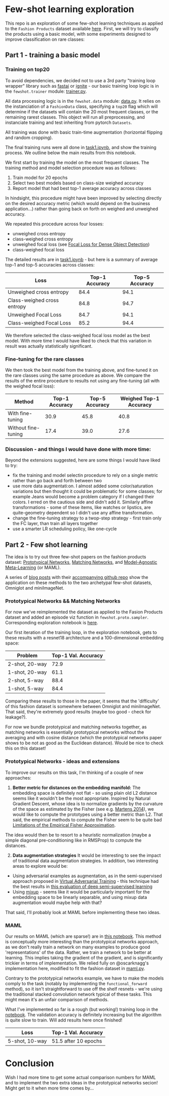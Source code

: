 # Few-shot learning exploration

This repo is an exploration of some few-shot learning techniques as applied to the `Fashion Products` dataset available [here](https://www.kaggle.com/paramaggarwal/fashion-product-images-dataset/version/1). First, we will try to classify the products using a basic model, with some experiments designed to improve classification on rare classes:

## Part 1 - training a basic model

### Training on top20

To avoid dependencies, we decided not to use a 3rd party "training loop wrapper" library such as [fastai](https://github.com/fastai/fastai) or [ignite](https://github.com/pytorch/ignite) - our basic training loop logic is in the `fewshot.trainer` module: [trainer.py](./fewshot/trainer.py).

All data processing logic is in the `fewshot.data` module: [data.py](./fewshot/data.py). It relies on the instanciation of a `FashionData` class, specifying a `top20` flag which will determine if the datasets will contain the 20 most frequent classes, or the remaining rarest classes. This object will run all preprocessing, and instanciate training and test inheriting from pytorch `Datasets`.

All training was done with basic train-time augmentation (horizontal flipping and random cropping).

The final training runs were all done in [task1.ipynb](./notebooks/task1.ipynb), and show the training process. We outline below the main results from this notebook.

We first start by training the model on the most frequent classes. The training method and model selection procedure was as follows:

1. Train model for 20 epochs
2. Select two best models based on class-size weighed accuracy
3. Report model that had best top-1 average accuracy across classes

In hindsight, this procedure might have been improved by selecting directly on the desired accuracy metric (which would depend on the business application...) rather than going back on forth on weighed and unweighed accuracy.

We repeated this procedure across four losses:
- unweighed cross entropy
- class-weighed cross entropy
- unweighed focal loss (see [Focal Loss for Dense Object Detection](https://arxiv.org/abs/1708.02002))
- class-weighed focal loss

The detailed results are in [task1.ipynb](./notebooks/task1.ipynb) - but here is a summary of average top-1 and top-5 accuracies across classes:

| Loss | Top-1 Accuracy | Top-5 Accuracy |
| ------------- | ------------- | --- |
| Unweighed cross entropy  |  84.4 | 94.1 |
| Class-weighed cross entropy | 84.8  | 94.7 |
| Unweighed Focal Loss | 84.7  | 94.1 |
| Class-weighed Focal Loss |  85.2 | 94.4 |

We therefore selected the class-weighed focal loss model as the best model. With more time I would have liked to check that this variation in result was actually statistically significant.

### Fine-tuning for the rare classes 

We then took the best model from the training above, and fine-tuned it on the rare classes using the same procedure as above. We compare the results of the entire procedure to results not using any fine-tuning (all with the weighed focal loss):

| Method | Top-1 Accuracy | Top-5 Accuracy | Weighed Top-1 Accuracy |
| --- | --- | ---| ---|
| With fine-tuning | 30.9 | 45.8 | 40.8 |
| Without fine-tuning | 17.4 | 39.0 | 27.6 |

### Discussion - and things I would have done with more time:

Beyond the extensions suggested, here are some things I would have liked to try:
- fix the training and model selectin procedure to rely on a single metric rather than go back and forth between two
- use more data augmentati:on. I almost added some color/saturation variations but then thought it could be problematic for some classes; for example Jeans would become a problem category if I changed their colors. I erred on the cautious side and didn't add it. Similarly affine transformations - some of these items, like watches or lipstics, are quite-geometry dependent so I didn't use any affine transformation.
- change the fine-tuning strategy to a twop-step strategy - first train only the FC layer, than train all layers together
- use a smarter LR scheduling policy, like one-cycle

## Part 2 - Few shot learning

The idea is to try out three few-shot papers on the fashion products dataset: [Prototypical Networks](https://arxiv.org/pdf/1703.05175.pdf), [Matching Networks](https://arxiv.org/pdf/1606.04080.pdf), and [Model-Agnostic Meta-Learning](https://arxiv.org/pdf/1703.03400.pdf) (or MAML).

A series of [blog posts](https://towardsdatascience.com/advances-in-few-shot-learning-a-guided-tour-36bc10a68b77) with their [accompanying github repo](https://github.com/oscarknagg/few-shot) show the application on these methods to the two archetypal few-shot datasets, Omniglot and miniImageNet.


### Prototypical Networks && Matching Networks

For now we've reimplemented the dataset as applied to the Fasion Products dataset and added an episode viz function in `fewshot.proto.sampler`. Corresponding exploration notebook is [here](./notebooks/proto-exploration.ipynb).

Our first iteration of the training loop, in the exploration notebook, gets to these results with a resnet18 architecture and a 100-dimensional embedding space:

|Problem | Top-1 Val. Accuracy |
| ------------- | ------------- |
| 2-shot, 20-way  |  72.9 |
| 1-shot, 20-way | 61.1  |
| 2-shot, 5-way  |  88.4 |
| 1-shot, 5-way | 84.4  |

Comparing these results to those in the paper, it seems that the 'difficulty' of this fashion dataset is somewhere between Omniglot and miniImageNet. That said, they're extremely good results (maybe too good - check for leakage?).

For now we bundle prototypical and matching networks together, as matching networks is essentially prototypical networks without the averaging and with cosine distance (which the prototypical networks paper shows to be not as good as the Euclidean distance). Would be nice to check this on this dataset!

### Prototypical Networks - ideas and extensions

To improve our results on this task, I'm thinking of a couple of new approaches:
1. **Better metric for distances on the embedding manifold:** The embedding space is definitely not flat - so using plain old L2 distance seems like it wouldn't be the most appropriate. Inspired by Natural Gradient Descent, whose idea is to normalize gradients by the curvature of the space as estimated by the Fisher (see e.g. [Martens 2014](https://arxiv.org/abs/1412.1193)), we would like to compute the prototypes using a better metric than L2. That said, the empirical methods to compute the Fisher seem to be quite bad [Limitations of the Empirical Fisher Approximation](https://arxiv.org/abs/1905.12558).

The idea would then be to resort to a heuristic normalization (maybe a simple diagonal pre-conditioning like in RMSProp) to compute the distances. 

2. **Data augmentation strategies** It would be interesting to see the impact of traditional data augmentation strategies. In addition, two interesting areas to explore would be:
- Using adversarial examples as augmentation, as in the semi-supervised approach proposed in [Virtual Adversarial Training](https://arxiv.org/pdf/1704.03976.pdf) - this technique had the best results in [this evaluation of deep semi-supervised learning](https://arxiv.org/abs/1804.09170)
- Using [mixup](https://arxiv.org/abs/1710.09412) - seems like it would be particularly important for the embedding space to be linearly separable, and using mixup data augmentation would maybe help with that?

That said, I'll probably look at MAML before implementing these two ideas.

### MAML

Our results on MAML (which are sparse!) are in [this notebook](./notebooks/maml-exploration.ipynb). This method is conceptually more interesting than the prototypical networks approach, as we don't really train a network on many examples to produce good 'representations' of the data. Rather, we train a network to be better at learning. This implies taking the gradient of the gradient, and is significantly trickier in terms of implementation. We relied fully on @oscarknagg's implementation here, modified to fit the fashion dataset in [maml.py](.fewshot/maml/maml.py).

Contrary to the prototypical networks example, we have to make the models comply to the task (notably by implementing the `functional_forward` method), so it isn't straightforward to use off the shelf resnets - we're using the traditional stacked convolution network typical of these tasks. This might mean it's an unfair comparison of methods.

What I've implemented so far is a rough (but working!) training loop in the [notebook](./notebooks/maml-exploration.ipynb). The validation accuracy is definitely increasing but the algorithm is quite slow to train. Will add results here once finished!

|Loss | Top-1 Val. Accuracy |
| ------------- | ------------- |
| 5-shot, 10-way  |  51.5 after 10 epochs |

# Conclusion

Wish I had more time to get some actual comparison numbers for MAML and to implement the two extra ideas in the prototypical networks secion! Might get to it when more time comes by...







